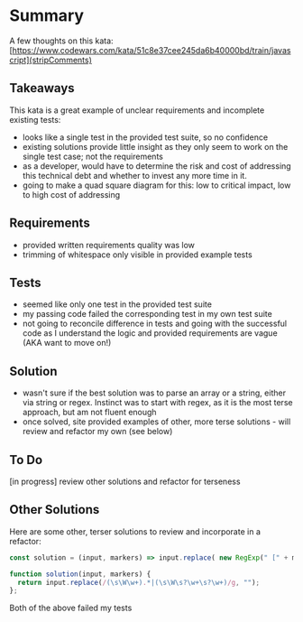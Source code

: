 # Summary
A few thoughts on this kata: [https://www.codewars.com/kata/51c8e37cee245da6b40000bd/train/javascript](stripComments)


## Takeaways
This kata is a great example of unclear requirements and incomplete existing tests:
* looks like a single test in the provided test suite, so no confidence
* existing solutions provide little insight as they only seem to work on the single test case; not the requirements
* as a developer, would have to determine the risk and cost of addressing this technical debt and whether to invest any more time in it.
* going to make a quad square diagram for this: low to critical impact, low to high cost of addressing

## Requirements
* provided written requirements quality was low
* trimming of whitespace only visible in provided example tests

## Tests
* seemed like only one test in the provided test suite
* my passing code failed the corresponding test in my own test suite
* not going to reconcile difference in tests and going with the successful code as I understand the logic and provided requirements are vague (AKA want to move on!)

## Solution
* wasn't sure if the best solution was to parse an array or a string, either via string or regex. Instinct was to start with regex, as it is the most terse approach, but am not fluent enough
* once solved, site provided examples of other, more terse solutions - will review and refactor my own (see below)

## To Do
[in progress] review other solutions and refactor for terseness

## Other Solutions
Here are some other, terser solutions to review and incorporate in a refactor:

```javascript
const solution = (input, markers) => input.replace( new RegExp(" [" + markers.join(',') + "].+", "gi"), '' );

function solution(input, markers) {
  return input.replace(/(\s\W\w+).*|(\s\W\s?\w+\s?\w+)/g, "");
};
```

Both of the above failed my tests

